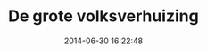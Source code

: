 ---
layout: project
title: "De grote volksverhuizing"
date: 2014-06-30 16:22:48
categories: verhuizing
excerpt: Interactive lespakketen 
color: "#bb7"
platfrom: "large"
starred: "yes"
---